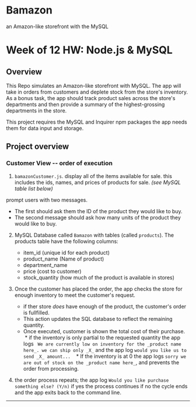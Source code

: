 # Bamazon
an Amazon-like storefront with the MySQL


# Week of 12 HW: Node.js & MySQL

## Overview

This Repo simulates an Amazon-like storefront with MySQL. The app will take in orders from customers and deplete stock from the store's inventory. As a bonus task, the app should track product sales across the store's departments and then provide a summary of the highest-grossing departments in the store.

This project requires the MySQL and Inquirer npm packages the app needs them for data input and storage.

## Project overview

### Customer View -- order of execution

1. `bamazonCustomer.js`. display all of the items available for sale. this includes the ids, names, and prices of products for sale. _(see MySQL table list below)_

prompt users with two messages.

   * The first should ask them the ID of the product they would like to buy.
   * The second message should ask how many units of the product they would like to buy.

2. MySQL Database called `Bamazon` with tables (called `products`). The products table have the following columns:

   * item_id (unique id for each product)
   * product_name (Name of product)
   * department_name
   * price (cost to customer)
   * stock_quantity (how much of the product is available in stores)

3. Once the customer has placed the order, the app checks the store for enough inventory to meet the customer's request.

    * if ther store _does_ have enough of the product, the customer's order is fullfilled.
    * This action updates the SQL database to reflect the remaining quantity.
    * Once executed, customer is shown the total cost of their purchase.
    * if the inventory is only partial to the requested quantity the app logs ` We are currently low on inventory for the _product name here_. we can ship only _X_` and the app log `would you like us to send _X_ amount...`
    * If the inventory is at 0 the app logs `sorry we are out of stock on the _product name here_`, and prevents the order from processing.
    
4. the order process repeats; the app log `Would you like purchase something else? (Y/n)` if yes the process continues if no the cycle ends and the app exits back to the command line.

- - -
